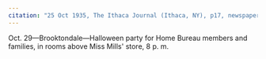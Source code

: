 ```yaml
---
citation: "25 Oct 1935, The Ithaca Journal (Ithaca, NY), p17, newspapers.com"
---
```

Oct. 29—Brooktondale—Halloween party for Home Bureau members and families, in rooms above Miss Mills' store, 8 p. m.

